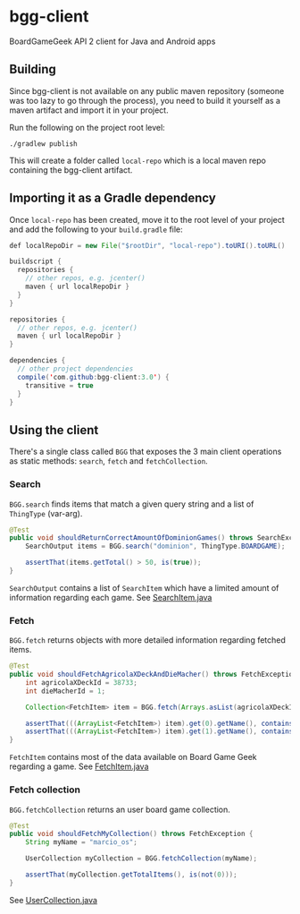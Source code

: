 # bgg-client
BoardGameGeek API 2 client for Java and Android apps

## Building
Since bgg-client is not available on any public maven repository (someone was too lazy to go through the process), you need to build it yourself as a maven artifact and import it in your project.

Run the following on the project root level:
```
./gradlew publish
```

This will create a folder called `local-repo` which is a local maven repo containing the bgg-client artifact.

## Importing it as a Gradle dependency
Once `local-repo` has been created, move it to the root level of your project and add the following to your `build.gradle` file:

```java
def localRepoDir = new File("$rootDir", "local-repo").toURI().toURL()

buildscript {
  repositories {
    // other repos, e.g. jcenter()
    maven { url localRepoDir }
  }
}

repositories {
  // other repos, e.g. jcenter()
  maven { url localRepoDir }
}

dependencies {
  // other project dependencies
  compile('com.github:bgg-client:3.0') {
    transitive = true
  }
}
```

## Using the client
There's a single class called `BGG` that exposes the 3 main client operations as static methods: `search`, `fetch` and `fetchCollection`.

### Search
`BGG.search` finds items that match a given query string and a list of `ThingType` (var-arg).

```java
@Test
public void shouldReturnCorrectAmountOfDominionGames() throws SearchException {
    SearchOutput items = BGG.search("dominion", ThingType.BOARDGAME);

    assertThat(items.getTotal() > 50, is(true));
}
```

`SearchOutput` contains a list of `SearchItem` which have a limited amount of information regarding each game. See [SearchItem.java](src/main/java/com/github/bggclient/search/domain/SearchItem.java)

### Fetch
`BGG.fetch` returns objects with more detailed information regarding fetched items.

```java
@Test
public void shouldFetchAgricolaXDeckAndDieMacher() throws FetchException {
    int agricolaXDeckId = 38733;
    int dieMacherId = 1;

    Collection<FetchItem> item = BGG.fetch(Arrays.asList(agricolaXDeckId, dieMacherId));

    assertThat(((ArrayList<FetchItem>) item).get(0).getName(), containsString("Agricola"));
    assertThat(((ArrayList<FetchItem>) item).get(1).getName(), containsString("Macher"));
}
```

`FetchItem` contains most of the data available on Board Game Geek regarding a game. See [FetchItem.java](src/main/java/com/github/bggclient/fetch/domain/FetchItem.java)

### Fetch collection
`BGG.fetchCollection` returns an user board game collection.

```java
@Test
public void shouldFetchMyCollection() throws FetchException {
    String myName = "marcio_os";

    UserCollection myCollection = BGG.fetchCollection(myName);

    assertThat(myCollection.getTotalItems(), is(not(0)));
}
```

See [UserCollection.java](src/main/java/com/github/bggclient/fetch/domain/UserCollection.java)
